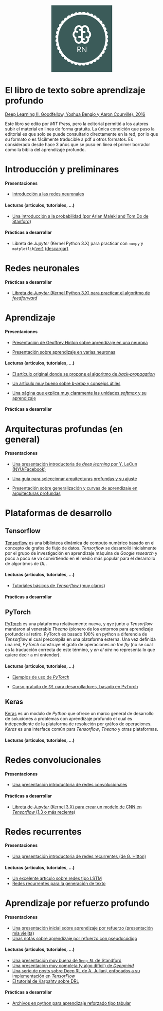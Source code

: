 <p><center><img src="rn2.png" width="200" /></center></p>

# El libro de texto sobre aprendizaje profundo

[Deep Learning (I. Goodfellow, Yoshua Bengio y Aaron Courville),
2016](http://www.deeplearningbook.org "EL LIBRO de Aprendizaje
Profundo")

Este libro se edito por *MIT Press*, pero la editorial permitió a los
autores subir el material en linea de forma gratuita. La única
condición que puso la editorial es que solo se puede consultarlo
directamente en la red, por lo que su formato o es fácilmente
traducible a pdf u otros formatos. Es considerado desde hace 3 años
que se puso en linea el primer borrador como la biblia del aprendizaje
profundo.

# Introducción y preliminares

#### Presentaciones

- [Introducción a las redes neuronales](presentaciones/intro_rn.pdf)

#### Lecturas (artículos, tutoriales, ...)

- [Una introducción a la probabilidad (por Arian Maleki and Tom Do de Stanford)](articulos/cs229-prob.pdf)

#### Prácticas a desarrollar

- Libreta de *Jupyter* (Kernel Python 3.X) para practicar con `numpy` y `matplotlib`[(ver)](https://github.com/curso-redes-neuronales-unison/Material/blob/master/libretas/intro_numpy.ipynb) [(descargar)](libretas/intro_numpy.zip).

# Redes neuronales

#### Prácticas a desarrollar

- [Libreta de *Jupyter* (Kernel Python 3.X) para practicar el algoritmo de *feedforward* ](https://github.com/curso-redes-neuronales-unison/Material/blob/master/libretas/Redes%20neuronales%20hacia%20adelante.ipynb)

# Aprendizaje

#### Presentaciones

- [Presentación de Geoffrey Hinton sobre aprendizaje en una neurona](presentaciones/aprendizaje_una_neurona.pdf)

- [Presentación sobre aprendizaje en varias neuronas](presentaciones/aprendizaje_red_neuronal.pdf)


#### Lecturas (artículos, tutoriales, ...)

- [El artículo original donde se propone el algoritmo de *back-propagation*](articulos/Learning-representations-by-back-propagating-errors.pdf)

- [Un artículo muy bueno sobre *b-prop* y consejos útiles](http://yann.lecun.com/exdb/publis/pdf/lecun-98b.pdf)

- [Una página que explica muy claramente las unidades *softmax* y su aprendizaje](https://eli.thegreenplace.net/2016/the-softmax-function-and-its-derivative/)

#### Prácticas a desarrollar

<!---
- [Libreta de *Jupyter* (Kernel 3.X) sobre aprendizaje de una neurona de salida lineal.](https://github.com/curso-redes-neuronales-unison/Material/blob/master/libretas/neurona%20lineal.ipynb)

- [Libreta de *Jupyter* (Kernel 3.X) sobre aprendizaje de una neurona de salida logística.](https://github.com/curso-redes-neuronales-unison/Material/blob/master/libretas/neurona%20logistica.ipynb)

- [Libreta de *Jupyter* (Kernel 3.X) sobre aprendizaje de una unidad de salida *softmax*.](https://github.com/curso-redes-neuronales-unison/Material/blob/master/libretas/unidad%20softmax.ipynb)

- [Libreta de *Jupyter* (Kernel 3.X) sobre el algoritmo de *backpropagation*.](https://github.com/curso-redes-neuronales-unison/Material/blob/master/libretas/backpropagation.ipynb)

-->

# Arquitecturas profundas (en general)

#### Presentaciones

- [Una presentación introductoria de *deep learning* por Y. LeCun (NYU/Facebook)](http://cilvr.cs.nyu.edu/lib/exe/fetch.php?media=deeplearning:dl-intro.pdf)

- [Una guia para seleccionar arquitecturas profundas y su ajuste](http://www.deeplearningbook.org/slides/11_practical.pdf)

- [Presentación sobre generalización y curvas de aprendizaje en arquitecturas profundas](http://www.deeplearningbook.org/slides/05_ml.pdf)


# Plataformas de desarrollo


## Tensorflow

[Tensorflow](https://www.tensorflow.org) es una biblioteca dinámica de
computo numérico basado en el concepto de grafos de flujo de
datos. *Tensorflow* se desarrolló inicialmente por el grupo de
investigación en aprendizaje máquina de *Google research* y poco a
poco se va convirtiendo en el medio más popular para el desarrollo de
algoritmos de *DL*.

#### Lecturas (artículos, tutoriales, ...)

- [Tutoriales básicos de *Tensorflow* (muy claros)](https://www.tensorflow.org/get_started/)

#### Prácticas a desarrollar

<!---

- [Libreta de *Jupyter* (Kernel 3.X) para entender el funcionamiento básico de *Tensorflow* (1.3 o más reciente)](https://github.com/curso-redes-neuronales-unison/Material/blob/master/libretas/intro_tensorflow.ipynb)
- [Libreta de *Jupyter* (Kernel 3.X) para entender como programar una red neuronal hacia adelante sencilla en *Tensorflow* (1.3 o más reciente)](https://github.com/curso-redes-neuronales-unison/Material/blob/master/libretas/tensorflow_red_simple.ipynb)

-->

## PyTorch

[PyTorch](http://pytorch.org) es una plataforma relativamente nueva, y
qye junto a *Tensorflow* mandaron al venerable *Theano* (pionero de
los entornos para aprendizaje profundo) al retiro. PyTorch es basado
100% en python a diferencia de *Tensorflow* el cual precompila en una
plataforma externa. Una vez definida una red, *PyTorch* construye el
grafo de operaciones *on the fly* (no se cual es la traducción
correcta de este término, y *en el aire* no representa lo que quiere
decir a mi entender).

#### Lecturas (artículos, tutoriales, ...)

- [Ejemplos de uso de *PyTorch*](http://pytorch.org/tutorials/beginner/pytorch_with_examples.html#)

- [Curso gratuito de *DL* para desarrolladores, basado en PyTorch](http://course.fast.ai/index.html)


## Keras

[Keras](https://keras.io) es un modulo de *Python* que ofrece un marco
general de desarrollo de soluciones a problemas con aprendizaje
profundo el cual es independiente de la plataforma de resolución por
gráfos de operaciones. *Keras* es una interface común pars
*Tensorflow*, *Theano* y otras plataformas.

#### Lecturas (artículos, tutoriales, ...)


# Redes convolucionales

#### Presentaciones

- [Una presentación introductoria de redes convolucionales](presentaciones/conv_nets.pdf)

#### Prácticas a desarrollar

- [Libreta de *Jupyter* (Kernel 3.X) para crear un modelo de CNN en *Tensorflow* (1.3 o más reciente)](https://github.com/curso-redes-neuronales-unison/Material/blob/master/libretas/red_convolucional_simple.ipynb)


# Redes recurrentes

#### Presentaciones

- [Una presentación introductoria de redes recurrentes (de G. Hitton)](presentaciones/redes_recurrentes.pdf)

#### Lecturas (artículos, tutoriales, ...)

- [Un excelente artículo sobre redes tipo LSTM](https://colah.github.io/posts/2015-08-Understanding-LSTMs/)
- [Redes recurrentes para la generación de texto](http://karpathy.github.io/2015/05/21/rnn-effectiveness/)


# Aprendizaje por refuerzo profundo

#### Presentaciones

- [Una presentación inicial sobre aprendizaje por refuerzo (presentación mía viejita)](presentaciones/rl_intro.pdf)
- [Unas notas sobre aprendizaje por refuerzo con pseudocódigo](presentaciones/rl_ideas.pdf)

#### Lecturas (artículos, tutoriales, ...)

- [Una presentación muy buena de `Deep RL` de Standford](presentaciones/deep_rl_stanford.pdf)
- [Una presentación muy completa (y algo difícil) de *Deepmind*](presentaciones/deep_rl_deepmind.pdf)
- [Una serie de posts sobre Deep RL de A. Juliani, enfocados a su implementación en *TensorFlow*](https://medium.com/emergent-future/simple-reinforcement-learning-with-tensorflow-part-0-q-learning-with-tables-and-neural-networks-d195264329d0)
- [El tutorial de Karpahty sobre DRL](http://karpathy.github.io/2016/05/31/rl/)

#### Prácticas a desarrollar

- [Archivos en python para aprendizaje reforzado tipo tabular](codigo/rl_tabular)

